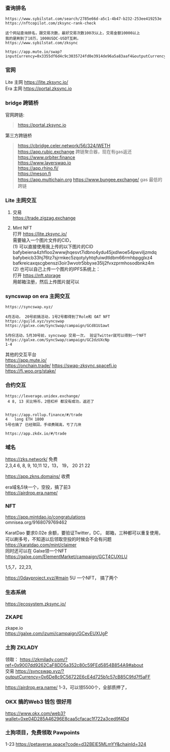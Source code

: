### 查询排名
```
https://www.sybilstat.com/search/2785e66d-a5c1-4b47-b232-253ee419253e
https://nftcopilot.com/zksync-rank-check
```
```
这个网站查询排名，跟交易次数，最好交易次数100次以上，交易金额10000以上
我的是刷到了10万，1000USDC-USDT互刷，
https://www.sybilstat.com/zksync

https://app.mute.io/swap?inputCurrency=0x3355df6d4c9c3035724fd0e3914de96a5a83aaf4&outputCurrency=0x493257fd37edb34451f62edf8d2a0c418852ba4c
```
###  官网
Lite 主网 https://lite.zksync.io/  
Era 主网 https://portal.zksync.io  

### bridge 跨链桥

官网跨链:
> https://portal.zksync.io   

第三方跨链桥  
> https://cbridge.celer.network/56/324/WETH  
>  https://app.rubic.exchange  跨链聚合器，现在有gas返还 
> https://www.orbiter.finance  
> https://www.layerswap.io  
> https://app.rhino.fi/  
> https://meson.fi  
> https://app.multichain.org
> https://www.bungee.exchange/ gas 最低的跨链   

### Lite 主网交互

1. 交易  
  https://trade.zigzag.exchange  

2. Mint NFT   
 打开 https://lite.zksync.io/   
 需要输入一个图片文件的CID，  
 (1) 可以直接使用我上传的以下图片的CID   
 bafybeiena4zhfloo2wwwjhqesvt7idbno4ydu45jxdlwoe54pwviljzmdq    
 bafybeicb33hj76tz7sjrmkec5zqotylyhtqfuiwdtldbm66rmhbpgglxz4  
 bafkreicaxqscgbenszi3oir3wvotr5bbyxe35lj2fvxzprmhosodbnkz4m  
 (2)  也可以自己上传一个图片的IPFS系统上：  
 打开 https://nft.storage  
 用邮箱注册，然后上传图片就可以  

### syncswap on era 主网交互
```
https://syncswap.xyz/  

4月活动， 20号前搞活动，1号2号都得到了Role和 OAT NFT
https://guild.xyz/syncswap 
https://galxe.com/SyncSwap/campaign/GCd81U1awt

5月份活动，5月30号前，syncswap 交易一次， 验证Twitter就可以得到一个NFT   
https://galxe.com/SyncSwap/campaign/GC2dzUXcNp  
1-4
```
 

其他的交互平台  
https://app.mute.io/  
https://onchain.trade/
https://swap-zksync.spacefi.io  
https://fi.woo.org/stake/
 

### 合约交互
```
https://leverage.unidex.exchange/   
 4 8, 13 买比特币，2倍杠杆 都没有成功，返还了


https://app.rollup.finance/#/trade
4   long ETH 1800
5号也搞了 已经赎回，手续费贼高，亏了几块

https://app.zkdx.io/#/trade  
```
### 域名 
https://zks.network/ 免费  
2,3,4 6, 8, 9, 10,11
12，13， 19， 20 21 22

https://app.zkns.domains/  收费  

era域名5块一个，空投，搞了前3  
https://airdrop.era.name/

### NFT
https://app.mintdao.io/congratulations   
omnisea.org/9168079769462

KaratDao
要求0.02e 余额，要验证Twitter，DC， 邮箱，三种都可以重复使用，可以刷多号，不知道以后领取空投的时候会不会有问题
https://karatdao.com/mint/claimer  
同时还可以在 Galxe领一个NFT https://galxe.com/ElementMarket/campaign/GCT4CUXtLU  

1,5,7，22,23,

https://0dayproject.xyz/#main 5U 一个NFT， 搞了两个  



### 生态系统
https://ecosystem.zksync.io/    


 

### ZKAPE  
zkape.io    
https://galxe.com/izumi/campaign/GCevEUXUgP   
### 土狗 ZKLADY
领取： https://zkmilady.com/?ref=0x9007dd9262CaF8DD5a352c80c59FEd5854B854A9#about   
交易   https://syncswap.xyz/?outputCurrency=0x6De8c9C56722E6cE4d725b1c57cB85C9fd7f5aFF  


https://airdrop.era.name/ 1-3，可以领5500个，全部质押了，

### OKX 搞的Web3 钱包 很好用
https://www.okx.com/web3?wallet=0xe04D285A46296E8caa5cfacac1f722a3ced9f4Dd

### 土狗项目，免费领取 Pawpoints
1-23
https://petaverse.space?code=d32BElE5MLmYY&chainId=324

